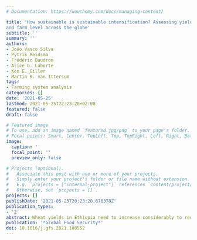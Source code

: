 ```yaml
---
# Documentation: https://wowchemy.com/docs/managing-content/

title: 'How sustainable is sustainable intensification? Assessing yield gaps at field
and farm level across the globe' 
subtitle: ''
summary: ''
authors:
- João Vasco Silva
- Pytrik Reidsma
- Frédéric Baudron
- Alice G. Laborte
- Ken E. Giller
- Martin K. van Ittersum
tags:
- Farming system analysis
categories: []
date: '2021-05-25'
lastmod: 2021-05-25T22:23:20+02:00
featured: false
draft: false

# Featured image
# To use, add an image named `featured.jpg/png` to your page's folder.
# Focal points: Smart, Center, TopLeft, Top, TopRight, Left, Right, BottomLeft, Bottom, BottomRight.
image:
  caption: ''
  focal_point: ''
  preview_only: false

# Projects (optional).
#   Associate this post with one or more of your projects.
#   Simply enter your project's folder or file name without extension.
#   E.g. `projects = ["internal-project"]` references `content/project/deep-learning/index.md`.
#   Otherwise, set `projects = []`.
projects: []
publishDate: '2021-05-25T20:23:20.676378Z'
publication_types:
- '2'
abstract: Wheat yields in Ethiopia need to increase considerably to reduce import dependency and keep up with the expected increase in population and dietary changes. Despite the yield progress observed in recent years, wheat yield gaps remain large. Here, we decompose wheat yield gaps in Ethiopia into efficiency, resource, and technology yield gaps and relate those yield gaps to broader farm(ing) systems aspects. To do so, stochastic frontier analysis was applied to a nationally representative panel dataset covering the Meher seasons of 2009 and 2013 and crop modelling was used to simulate the water-limited yield (Yw) in the same years. Farming systems analysis was conducted to describe crop area shares and the availability of land, labour, and capital in contrasting administrative zones. Wheat yield in farmers' fields averaged 1.9 t ha/1 corresponding to ca. 20% of Yw. Most of the yield gap was attributed to the technology yield gap (> 50% of Yw) but narrowing efficiency (ca. 10% of Yw) and resource yield gaps (ca. 15% of Yw) with current technologies can nearly double actual yields and contribute to achieve wheat self-sufficiency in Ethiopia. There were small differences in the relative contribution of the intermediate yield gaps to the overall yield gap across agro-ecological zones, administrative zones, and farming systems. At farm level, oxen ownership was positively associated with the wheat cultivated area in zones with relatively large cultivated areas per household (West Arsi and North Showa) while no relationship was found between oxen ownership and the amount of inputs used per hectare of wheat in the zones studied. This is the first thorough yield gap decomposition for wheat in Ethiopia and our results suggest government policies aiming to increase wheat production should prioritise accessibility and affordability of inputs and dissemination of technologies that allow for precise use of these inputs.
publication: '*Global Food Security*'
doi: 10.1016/j.gfs.2021.100552
---
```

